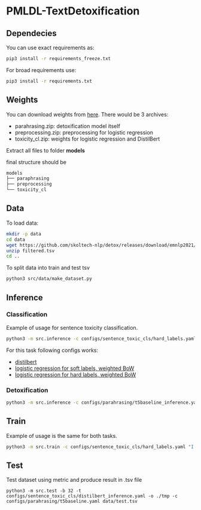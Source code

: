 # PMLDL-TextDetoxification

## Dependecies

You can use exact requirements as:

```bash
pip3 install -r requirements_freeze.txt
```

For broad requirements use:

```bash
pip3 install -r requirements.txt
```

## Weights

You can download weights from [here](https://disk.yandex.com/d/YIPCDBISwf6cwQ). There would be 3 archives:
- parahrasing.zip: detoxification model itself
- preprocessing.zip: preprocessing for logistic regression
- toxicity_cl.zip: weights for logistic regression and DistilBert

Extract all files to folder __models__

final structure should be
```bash
models
├── paraphrasing
├── preprocessing
└── toxicity_cl
```

## Data

To load data:
```bash
mkdir -p data
cd data
wget https://github.com/skoltech-nlp/detox/releases/download/emnlp2021/filtered_paranmt.zip
unzip filtered.tsv
cd ..
```

To split data into train and test tsv

```bash
python3 src/data/make_dataset.py
```

## Inference

### Classification
Example of usage for sentence toxicity classification.
```bash
python3 -m src.inference -c configs/sentence_toxic_cls/hard_labels.yaml "I love cats"
```

For this task following configs works:
- [distilbert](configs/sentence_toxic_cls/distilbert_inference.yaml)
- [logistic regression for soft labels, weighted BoW](configs/sentence_toxic_cls/soft_labels.yaml)
- [logistic regression for hard labels, weighted BoW](configs/sentence_toxic_cls/hard_labels.yaml)

### Detoxification

```bash
python3 -m src.inference -c configs/parahrasing/t5baseline_inference.yaml "I love cats"
```

## Train
Example of usage is the same for both tasks.
```bash
python3 -m src.train -c configs/sentence_toxic_cls/hard_labels.yaml "I love cats"
```

## Test
Test dataset using metric and produce result in .tsv file
```
python3 -m src.test -b 32 -t configs/sentence_toxic_cls/distilbert_inference.yaml -o ./tmp -c configs/parahrasing/t5baseline.yaml data/test.tsv
```

